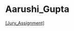 # Aarushi_Gupta

[[Jury_Assignment]](https://nift-web-design-delhi.github.io/Aarushi_Gupta/Assignment_3/home.html)

